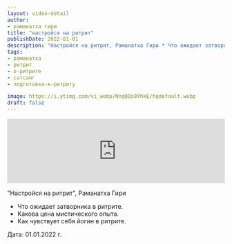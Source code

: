 ```yaml
---
layout: video-detail
author:
- раманатха гири
title: "настройся на ритрит"
publishDate: 2022-01-01
description: "Настройся на ритрит, Раманатха Гири * Что ожидает затворника в ритрите. * Какова цена мистического опыта. * Как чувствует себя йогин в ритрите.   Дата  01.01.2022 г."
tags: 
- раманатха
- ритрит
- о-ритрите
- сатсанг
- подготовка-к-ритриту

image: https://i.ytimg.com/vi_webp/NnqQQs8YhkE/hqdefault.webp
draft: false
---
```


<iframe width="100%" src="https://www.youtube.com/embed/NnqQQs8YhkE" frameborder="0" allowfullscreen=""></iframe> 

 "Настройся на ритрит", Раманатха Гири

* Что ожидает затворника в ритрите.
* Какова цена мистического опыта.
* Как чувствует себя йогин в ритрите.

  
 Дата: 01.01.2022 г.

  

 